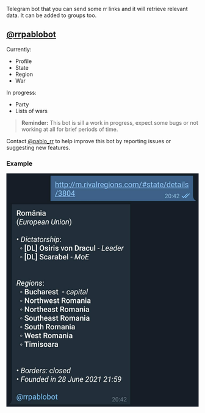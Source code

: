 Telegram bot that you can send some rr links and it will retrieve
relevant data. It can be added to groups too.

## [@rrpablobot](https://t.me/rrpablobot)

Currently:
- Profile
- State
- Region
- War

In progress:
- Party
- Lists of wars

> **Reminder:** This bot is sill a work in progress, expect some bugs or not working at all for brief periods of time.

Contact [@pablo_rr](https://pablo_rr) to help improve this bot by reporting issues or suggesting new features.

### Example
![img](https://raw.githubusercontent.com/pbl0/rr-scripts/main/scripts/rrpablobot/example.jpg)